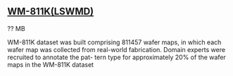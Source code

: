 ## [WM-811K(LSWMD)](http://mirlab.org/dataSet/public/)

?? MB

WM-811K dataset was built comprising 811457 wafer maps, in which each wafer map was collected from real-world fabrication. Domain experts were recruited to annotate the pat- tern type for approximately 20% of the wafer maps in the WM-811K dataset
